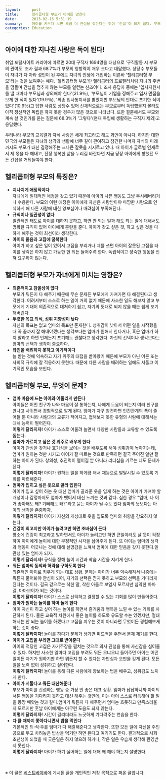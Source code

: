 ```yaml
---
layout:     post
title:      헬리콥터형 부모가 아이를 망친다
date:       2013-02-16 5:31:19
summary:    아이를 키우다 보면 조금 더 관심을 갖는다는 것이 '간섭'이 되기 쉽다. 부모 욕심대로 아이를 키우고자 하는 바람은 어떤 부모든 마찬가지다. 하지만 자녀의 미래까지 부모가 결정지어줄 수는 없는 일.작은 일부터 인생의 큰 결정까지 나서서 해결해주는 일명 '헬리콥터 엄마'들이 결국 대한민국 아이들을 망칠 수 있다는 것을 명심하자.
categories: Education
---
```



## 아이에 대한 지나친 사랑은 독이 된다!

취업 포털사이트 커리어에 따르면 20대 구직자 1694명을 대상으로 '구직활동 시 부모의 관여도' 조사 결과 68.7%가 부모의 영향력이 매우 크다고 대답했다. 상당수 부모들이 자녀가 다 자라 성인이 된 후에도 자녀의 인생에 개입하는 이른바 '헬리콥터형 부모'라는 것을 보여주는 예다. '헬리콥터형 부모'란 헬리콥터의 프로펠러처럼 자녀의 주변을 맴돌며 간섭을 멈추지 않는 부모를 일컫는 신조어다. 조사 응답자 중에는 '입사지원서를 낼 때마다 부모님과 상의해야 한다'(31.9％), '부모님이 기업을 정해주고 입사 면접을 보게 한 적이 있다'(19.9％), '최종 입사통지서를 받았지만 부모님의 반대로 포기한 적이 있다'(10.9％)고 답한 사람도 상당수 있어 신체적으로는 부모로부터 독립했을지 몰라도 아직 정신적인 독립은 하지 못한 경우가 많은 것으로 나타났다. 또한 결혼해서도 부모와 계속 살 것인가를 묻는 질문에 68.3％가 '그렇다'(현재 독립해 생활하는 구직자 제외)고 응답했다.

우리나라 부모의 교육열과 자식 사랑은 세계 최고라고 해도 과언이 아니다. 하지만 대한민국의 부모들은 자녀의 생각과 생활에 너무 깊이 관여하고 참견한 나머지 자식의 미래까지도 부모가 대신 결정해주는 크나큰 잘못을 저지르고 있다. 내 아이가 글로벌 인재로서 제 몫을 다 해내고, 진정 행복한 삶을 누리길 바란다면 지금 당장 아이에게 향했던 모든 간섭을 거둬들여야 한다.



## 헬리콥터형 부모의 특징은?

* <strong>지나치게 애정적이다</strong>      
자녀에게 절대적인 애정을 갖고 있기 때문에 아이의 나쁜 행동도 그냥 무시해버리거나 수용한다. 부모의 이런 애정은 아이에게 자신은 사랑받아야 마땅한 사람으로 인식하게 해 다른 사람에 대한 양보심이나 배려심이 부족해진다.
* <strong>규칙이나 일관성이 없다</strong>      
일관적인 태도로 아이를 대하지 못하고, 하면 안 되는 일과 해도 되는 일에 대해서도 명확한 규칙이 없어 아이에게 혼란을 준다. 아이가 갖고 싶은 것, 하고 싶은 것을 다 하게 해주는 것이 최선이라 생각한다.
* <strong>아이의 울음과 고집에 굴복한다</strong>      
아이가 하고 싶은 일이 있어서 고집을 부리거나 떼를 쓰면 아이의 잘못된 고집을 타이를 생각은 하지 않고 가능한 한 뭐든 들어주려 한다. 독립적이고 성숙한 행동을 전혀 요구하지 않는다.



## 헬리콥터형 부모가 자녀에게 미치는 영향은?

* <strong>의존적이고 참을성이 없다</strong>      
부모가 뭐든지 다 해주기 때문에 무슨 문제든 부모에게 가져가면 다 해결된다고 생각한다. 어려서부터 스스로 하는 일이 거의 없기 때문에 사소한 일도 해보지 않고 부모에게 기대어 의존적으로 대처하기 쉽고, 자기의 뜻대로 되지 않을 때는 쉽게 포기해버린다.
* <strong>뚜렷한 목표 의식, 성취 지향성이 낮다</strong>      
자신의 목표는 없고 엄마의 목표만 존재한다. 성취감이 낮아서 어떤 일을 시작했을 때 꼭 끝까지 잘 해내야겠다는 생각보다는 엄마가 원해서 한다거나, 혹은 엄마가 하지 말라고 하면 언제든지 포기해도 괜찮다고 생각한다. 자신의 선택이나 생각보다는 엄마의 선택과 생각이 중요하다.
* <strong>타인을 배려하지 못하고 이기적이다</strong>      
늘 받는 것에 익숙하고 자기 위주의 대접을 받아왔기 때문에 부모가 아닌 어른 또는 사회적 규칙에 잘 적응하지 못한다. 때문에 다른 사람을 배려하는 일에도 서툴고 이기적인 모습을 보인다.


## 헬리콥터형 부모, 무엇이 문제?

* <strong>엄마 마음에 드는 아이와 어울리게 만든다</strong>      
아이들은 어떤 친구가 나와 마음이 잘 통하는지, 나에게 도움이 되는지 여러 친구를 만나고 사귀면서 경험적으로 알게 된다. 엄마가 자꾸 참견하면 인간관계의 폭이 줄어들 뿐 아니라 사람과의 교류가 적어지고, 접해보지 못한 유형의 사람에 대해서는 대처 능력이 떨어진다.     
**이렇게 달라지자!** 아이가 스스로 어울려 놀면서 다양한 사람들과 교류할 수 있도록 돕는다.
* <strong>엄마가 가르치고 싶은 것 위주로 배우게 한다</strong>      
아이가 관심을 갖거나 호기심을 보이는 것을 배우도록 해야 성취감이 높아지는데, 엄마가 원하는 것만 시키고 아이가 잘 따르는 것으로 만족하면 결국 주어진 일만 잘하는 아이가 된다. 창의성, 추진력이 떨어질 뿐 아니라 리더십을 기르는 데도 문제가 된다.       
**이렇게 달라지자!** 아이가 원하는 일을 하게끔 해서 재능으로 발달시킬 수 있도록 기회를 마련해준다.
* <strong>엄마가 입히고 싶은 옷으로 골라 입힌다</strong>      
아이가 입고 싶어 하는 옷 대신 엄마가 골라준 옷을 입게 하는 것은 아이가 가져야 할 개성이나 감정마저도 엄마가 뺏어서 대신 느끼는 것과 같다. 심한 경우 "엄마, 나 이거 좋아해도 돼? 기뻐해도 돼?"라고 묻는 아이가 될 수도 있다.엄마의 뜻보다는 아이의 생각을 존중하자.        
**이렇게 달라지자!** 아이가 자신의 개성대로 옷을 입도록 엄마의 취향을 강요하지 않는다.
* <strong>건강이 최고지만 아이가 놀려고만 하면 조바심이 든다</strong>      
평소에 건강이 최고라고 말하면서도 아이가 놀려고만 하면 큰일이라도 날 듯이 걱정하여 아이에게 놀이에 대한 부정적인 시각을 심어주게 된다. 또 아이는 엄마의 생각과 행동이 어긋나는 것에 대해 실망감을 느껴서 엄마에 대한 믿음을 갖지 못한다.일관성 있는 엄마가 되자.        
**이렇게 달라지자!** 규칙을 정해 놀이 시간과 학습 시간을 지키게 한다.
* <strong>뭐든 엄마의 동의와 허락을 구하도록 한다</strong>      
의존적인 아이로 키우게 되는 대표 상황. 문제는 아이가 너무 익숙해져서 나중에는 뭐든지 물어봐야 안심이 되어, 자기의 선택은 믿지 못하고 부모의 선택을 기다리게 된다는 것이다. 결국 겉으로는 착한 딸, 착한 아들로 보일지 모르지만 심약한 마마걸, 마마보이가 되는 것이다.        
**이렇게 달라지자!** 아이가 스스로 선택하고 결정할 수 있는 기회를 많이 만들어준다.
* <strong>엄마가 원하는 놀이를 하며 놀게 한다</strong>      
아이 자신이 하고 싶어 하는 놀이를 하면서 즐거움과 행복을 느낄 수 있는 기회를 차단하게 된다. 물론 교육적 차원에서 좋은 놀이를 하도록 유도할 수는 있겠지만, 절대 해서는 안 되는 놀이를 하겠다고 고집을 피우는 것이 아니라면 무엇이든 경험해보게 하는 것이 좋다.        
**이렇게 달라지자!** 놀이를 하다가 문제가 생기면 피드백을 주면서 문제 제기를 한다.
* <strong>아이가 고집을 부리면 그대로 받아준다</strong>      
아이의 적당한 고집은 자기주장을 펼치는 것으로 의사 관철을 통해 자신감을 심어줄 수 있다. 하지만 사소한 일마다 고집을 부려도 뭐든 오냐오냐 들어주면 아이는 어떤 일이든 자기가 원하기만 하면 뭐든지 할 수 있다는 자만심과 오만을 갖게 된다. 모든 일을 노력 없이 성취하고 싶어한다.        
**이렇게 달라지자!** 놀이를 통해 다른 사람에게 양보하는 법을 배우고, 성취감도 느끼게 한다.
* <strong>아이가 서툴다고 뭐든 대신해준다</strong>      
부모가 아이를 간섭하는 행동 중 가장 안 좋은 대표 상황. 엄마가 답답하니까 아이의 서툰 행동을 기다리지 못하고 대신 해주는 것인데, 이는 아이 스스로 터득해야 할 일을 몽땅 빼앗는 것과 같다.엄마가 뭐든지 다 해주면서 엄마는 흐뭇하고 만족스러울지 모르지만 훗날 아이에게는 아무런 도움도 되지 않는다.        
**이렇게 달라지자!** 시간이 걸리더라도 느긋하게 기다려주는 연습을 한다.
* <strong>다 클 때까지 쫓아다니면서 밥을 먹인다</strong>      
기본적인 의·식·주를 엄마가 다 해결해준다고 생각한다. 또한 모든 일에 자신을 주인공으로 두고 차려놓은 밥상을 먹기만 하면 된다고 여기기도 한다. 결과적으로 사회 초년생이 되었을 때 궂은일은 하지 않으려 하거나, 작은 일은 우습게 생각해 환영받지 못한다.        
**이렇게 달라지자!** 아이가 하기 싫어하는 일에 대해 왜 해야 하는지 설명한다.


<br /><br />
※ 이 글은 [베스트베이비](http://www.ibestbaby.co.kr)에 게시된 글을 개인적인 저장 목적으로 퍼온 글입니다.